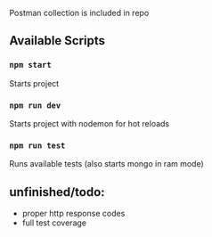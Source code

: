 Postman collection is included in repo

## Available Scripts

### `npm start`

Starts project

### `npm run dev`

Starts project with nodemon for hot reloads

### `npm run test`

Runs available tests (also starts mongo in ram mode)

## unfinished/todo:

- proper http response codes
- full test coverage
